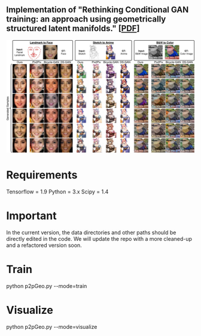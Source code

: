 ## Implementation of "Rethinking Conditional GAN training: an approach using geometrically structured latent manifolds." [[PDF](https://arxiv.org/abs/2011.13055)]

![alt text](./images/im1.jpg "Title")

# Requirements
Tensorflow = 1.9
Python = 3.x
Scipy = 1.4

# Important
In the current version, the data directories and other paths should be directly edited in the code. We will update the repo with a more cleaned-up and a refactored version soon. 

# Train
python p2pGeo.py --mode=train

# Visualize
python p2pGeo.py --mode=visualize


